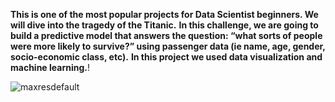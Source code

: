 **This is one of the most popular projects for Data Scientist beginners. We will dive into the tragedy of the Titanic.**
**In this challenge, we are going to build a predictive model that answers the question: “what sorts of people were more likely to survive?” using passenger data (ie name, age, gender, socio-economic class, etc).**
**In this project we used data visualization and machine learning.**!


![maxresdefault](https://user-images.githubusercontent.com/73969654/152839957-4b1699ec-49f2-42ed-a4ab-9a6b9b046991.jpg)
